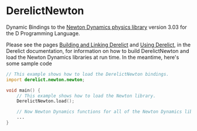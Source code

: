 DerelictNewton
=============

Dynamic Bindings to the [Newton Dynamics physics library][1] version 3.03 for the D Programming Language.

Please see the pages [Building and Linking Derelict][2] and [Using Derelict][3], in the Derelict documentation, for information on how to build DerelictNewton and load the Newton Dynamics libraries at run time. In the meantime, here's some sample code

```D
// This example shows how to load the DerelictNewton bindings.
import derelict.newton.newton;

void main() {
    // This example shows how to load the Newton library. 
    DerelictNewton.load();

    // Now Newton Dynamics functions for all of the Newton Dynamics libraries can be called.
    ...
}
```

[1]: http://newtondynamics.com
[2]: http://derelictorg.github.io/compiling.html
[3]: http://derelictorg.github.io/using.html
